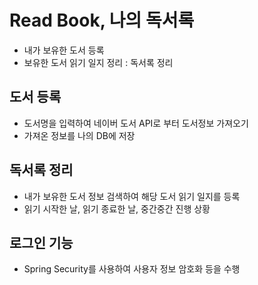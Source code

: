 # Read Book, 나의 독서록
* 내가 보유한 도서 등록
* 보유한 도서 읽기 일지 정리 : 독서록 정리

## 도서 등록
* 도서명을 입력하여 네이버 도서 API로 부터 도서정보 가져오기
* 가져온 정보를 나의 DB에 저장

## 독서록 정리
* 내가 보유한 도서 정보 검색하여
해당 도서 읽기 일지를 등록
* 읽기 시작한 날, 읽기 종료한 날, 중간중간 진행 상황

## 로그인 기능
* Spring Security를 사용하여 사용자 정보 암호화 등을 수행